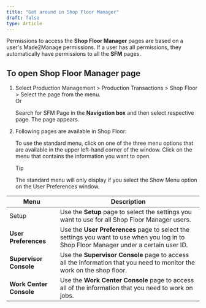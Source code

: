 ```yaml
---
title: "Get around in Shop Floor Manager"
draft: false
type: Article 
---
```


Permissions to access the **Shop Floor Manager** pages are based on a user's Made2Manage permissions. If a user has all permissions, they automatically have permissions to all the **SFM** pages.

## To open Shop Floor Manager page

1. Select Production Management > Production Transactions > Shop Floor > Select the page from the menu. 
<br>Or

    Search for SFM Page in the **Navigation box** and then select respective page. The page appears.

2.  Following pages are available in Shop Floor:

    To use the standard menu, click on one of the three menu options that are available in the upper left-hand corner of the window. Click on the menu that contains the information you want to open.

    >[!Tip]
    >The standard menu will only display if you select the Show Menu option on the User Preferences window.

| **Menu**                                                     | **Description**                                                                                                                                |
|--------------------------------------------------------------|------------------------------------------------------------------------------------------------------------------------------------------------|
| Setup                                         | Use the **Setup** page to select the settings you want to use for all Shop Floor Manager users.                                             |
| **User Preferences**     | Use the **User Preferences** page to select the settings you want to use when you log in to Shop Floor Manager under a certain user ID. |
| **Supervisor Console** | Use the **Supervisor Console** page to access all the information that you need to monitor the work on the shop floor.                  |
| **Work Center** **Console**  | Use the **Work Center Console** page to access all of the information that you need to work on jobs.                                 |